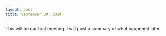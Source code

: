 ```yaml
---
layout: post
title: September 30, 2024
---
```


This will be our first meeting. I will post a summary of what happened later.
